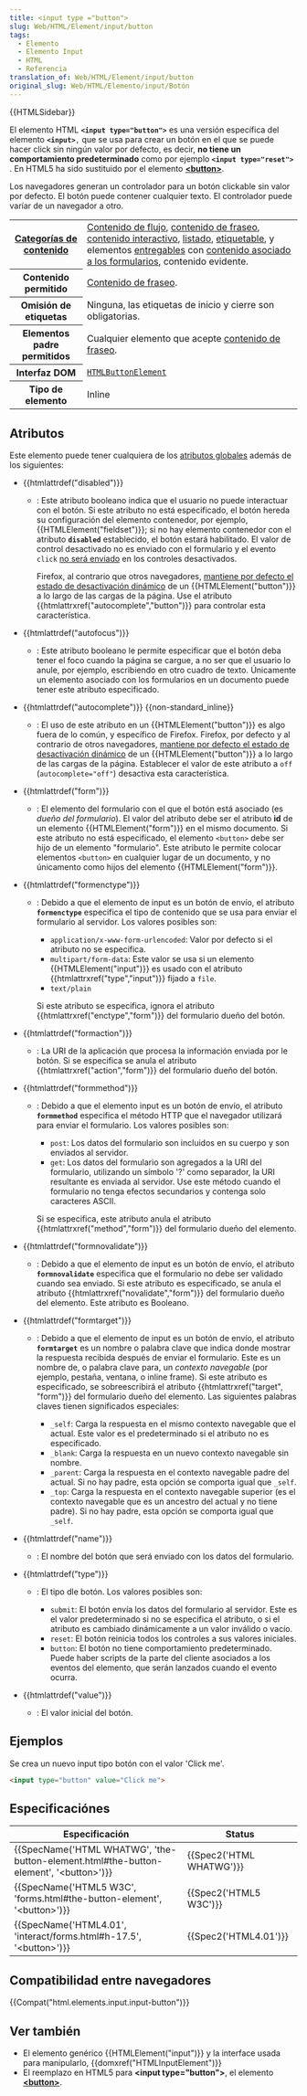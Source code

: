 ```yaml
---
title: <input type ="button">
slug: Web/HTML/Element/input/button
tags:
  - Elemento
  - Elemento Input
  - HTML
  - Referencia
translation_of: Web/HTML/Element/input/button
original_slug: Web/HTML/Elemento/input/Botón
---
```


{{HTMLSidebar}}

El elemento HTML **`<input type="button">`** es una versión específica del elemento **`<input>`**`,` que se usa para crear un botón en el que se puede hacer click sin ningún valor por defecto, es decir, **no tiene un comportamiento predeterminado** como por ejemplo **`<input type="reset">`** . En HTML5 ha sido sustituido por el elemento **[\<button>](/es/docs/Web/HTML/Element/button)**.

Los navegadores generan un controlador para un botón clickable sin valor por defecto. El botón puede contener cualquier texto. El controlador puede varíar de un navegador a otro.

<table class="properties">
  <tbody>
    <tr>
      <th scope="row">
        <a
          href="https://developer.mozilla.org/en-US/docs/HTML/Content_categories"
          title="HTML/Content_categories"
          >Categorías de contenido</a
        >
      </th>
      <td>
        <a
          href="https://developer.mozilla.org/en-US/docs/HTML/Content_categories#Flow_content"
          title="HTML/Content categories#Flow content"
          >Contenido de flujo</a
        >,
        <a
          href="https://developer.mozilla.org/en-US/docs/HTML/Content_categories#Phrasing_content"
          title="HTML/Content categories#Phrasing content"
          >contenido de fraseo</a
        >,
        <a
          href="https://developer.mozilla.org/en-US/docs/HTML/Content_categories#Interactive_content"
          title="HTML/Content categories#Interactive content"
          >contenido interactivo</a
        >,
        <a
          href="https://developer.mozilla.org/en-US/docs/HTML/Content_categories#Form_listed"
          title="HTML/Content categories#Form listed"
          >listado</a
        >,
        <a
          href="https://developer.mozilla.org/en-US/docs/HTML/Content_categories#Form_labelable"
          title="HTML/Content categories#Form labelable"
          >etiquetable</a
        >, y elementos
        <a
          href="https://developer.mozilla.org/en-US/docs/HTML/Content_categories#Form_submittable"
          title="HTML/Content categories#Form submittable"
          >entregables</a
        >
        con
        <a
          href="https://developer.mozilla.org/en-US/docs/HTML/Content_categories#Form-associated_"
          title="HTML/Content categories#Form-associated "
          >contenido asociado a los formularios</a
        >, contenido evidente.
      </td>
    </tr>
    <tr>
      <th scope="row">Contenido permitido</th>
      <td>
        <a
          href="https://developer.mozilla.org/en-US/docs/HTML/Content_categories#Phrasing_content"
          title="HTML/Content_categories#Phrasing_content"
          >Contenido de fraseo</a
        >.
      </td>
    </tr>
    <tr>
      <th scope="row">Omisión de etiquetas</th>
      <td>Ninguna, las etiquetas de inicio y cierre son obligatorias.</td>
    </tr>
    <tr>
      <th scope="row">Elementos padre permitidos</th>
      <td>
        Cualquier elemento que acepte
        <a
          href="https://developer.mozilla.org/en-US/docs/HTML/Content_categories#Phrasing_content"
          title="HTML/Content_categories#Phrasing_content"
          >contenido de fraseo</a
        >.
      </td>
    </tr>
    <tr>
      <th scope="row">Interfaz DOM</th>
      <td>
        <a
          href="https://developer.mozilla.org/en-US/docs/Web/API/HTMLButtonElement"
          title="The HTMLButtonElement interface provides properties and methods (beyond the \<button> object interface it also has available to them by inheritance) for manipulating the layout and presentation of button elements."
          ><code>HTMLButtonElement</code></a
        >
      </td>
    </tr>
    <tr>
      <th scope="row">Tipo de elemento</th>
      <td>Inline</td>
    </tr>
  </tbody>
</table>

## Atributos

Este elemento puede tener cualquiera de los [atributos globales](/es/docs/HTML/Global_attributes) además de los siguientes:

- {{htmlattrdef("disabled")}}

  - : Este atributo booleano indica que el usuario no puede interactuar con el botón. Si este atributo no está especificado, el botón hereda su configuración del elemento contenedor, por ejemplo, {{HTMLElement("fieldset")}}; si no hay elemento contenedor con el atributo **`disabled`** establecido, el botón estará habilitado. El valor de control desactivado no es enviado con el formulario y el evento `click` [no será enviado](https://html.spec.whatwg.org/multipage/forms.html#enabling-and-disabling-form-controls:-the-disabled-attribute) en los controles desactivados.

    Firefox, al contrario que otros navegadores, [mantiene por defecto el estado de desactivación dinámico](http://stackoverflow.com/questions/5985839/bug-with-firefox-disabled-attribute-of-input-not-resetting-when-refreshing) de un {{HTMLElement("button")}} a lo largo de las cargas de la página. Use el atributo {{htmlattrxref("autocomplete","button")}} para controlar esta característica.

- {{htmlattrdef("autofocus")}}
  - : Este atributo booleano le permite especificar que el botón deba tener el foco cuando la página se cargue, a no ser que el usuario lo anule, por ejemplo, escribiendo en otro cuadro de texto. Únicamente un elemento asociado con los formularios en un documento puede tener este atributo especificado.
- {{htmlattrdef("autocomplete")}} {{non-standard_inline}}
  - : El uso de este atributo en un {{HTMLElement("button")}} es algo fuera de lo común, y específico de Firefox. Firefox, por defecto y al contrario de otros navegadores, [mantiene por defecto el estado de desactivación dinámico](http://stackoverflow.com/questions/5985839/bug-with-firefox-disabled-attribute-of-input-not-resetting-when-refreshing) de un {{HTMLElement("button")}} a lo largo de las cargas de la página. Establecer el valor de este atributo a `off` (`autocomplete="off"`) desactiva esta característica.
- {{htmlattrdef("form")}}
  - : El elemento del formulario con el que el botón está asociado (es _dueño del formulario_). El valor del atributo debe ser el atributo **id** de un elemento {{HTMLElement("form")}} en el mismo documento. Si este atributo no está especificado, el elemento `<button>` debe ser hijo de un elemento "formulario". Este atributo le permite colocar elementos `<button>` en cualquier lugar de un documento, y no únicamento como hijos del elemento {{HTMLElement("form")}}.
- {{htmlattrdef("formenctype")}}

  - : Debido a que el elemento de input es un botón de envío, el atributo **`formenctype`** especifica el tipo de contenido que se usa para enviar el formulario al servidor. Los valores posibles son:

    - `application/x-www-form-urlencoded`: Valor por defecto si el atributo no se especifica.
    - `multipart/form-data`: Este valor se usa si un elemento {{HTMLElement("input")}} es usado con el atributo {{htmlattrxref("type","input")}} fijado a `file`.
    - `text/plain`

    Si este atributo se especifica, ignora el atributo {{htmlattrxref("enctype","form")}} del formulario dueño del botón.

- {{htmlattrdef("formaction")}}
  - : La URI de la aplicación que procesa la información enviada por le botón. Si se especifica se anula el atributo {{htmlattrxref("action","form")}} del formulario dueño del botón.
- {{htmlattrdef("formmethod")}}

  - : Debido a que el elemento input es un botón de envío, el atributo **`formmethod`** especifica el método HTTP que el navegador utilizará para enviar el formulario. Los valores posibles son:

    - `post`: Los datos del formulario son incluidos en su cuerpo y son enviados al servidor.
    - `get`: Los datos del formulario son agregados a la URI del formulario, utilizando un símbolo '?' como separador, la URI resultante es enviada al servidor. Use este método cuando el formulario no tenga efectos secundarios y contenga solo caracteres ASCII.

    Si se especifica, este atributo anula el atributo {{htmlattrxref("method","form")}} del formulario dueño del elemento.

- {{htmlattrdef("formnovalidate")}}
  - : Debido a que el elemento de input es un botón de envío, el atributo **`formnovalidate`** especifica que el formulario no debe ser validado cuando sea enviado. Si este atributo es especificado, se anula el atributo {{htmlattrxref("novalidate","form")}} del formulario dueño del elemento. Este atributo es Booleano.
- {{htmlattrdef("formtarget")}}

  - : Debido a que el elemento de input es un botón de envío, el atributo **`formtarget`** es un nombre o palabra clave que indica donde mostrar la respuesta recibida después de enviar el formulario. Este es un nombre de, o palabra clave para, un _contexto navegable_ (por ejemplo, pestaña, ventana, o inline frame). Si este atributo es especificado, se sobreescribirá el atributo {{htmlattrxref("target", "form")}} del formulario dueño del elemento. Las siguientes palabras claves tienen significados especiales:

    - `_self`: Carga la respuesta en el mismo contexto navegable que el actual. Este valor es el predeterminado si el atributo no es especificado.
    - `_blank`: Carga la respuesta en un nuevo contexto navegable sin nombre.
    - `_parent`: Carga la respuesta en el contexto navegable padre del actual. Si no hay padre, esta opción se comporta igual que `_self`.
    - `_top`: Carga la respuesta en el contexto navegable superior (es el contexto navegable que es un ancestro del actual y no tiene padre). Si no hay padre, esta opción se comporta igual que `_self`.

- {{htmlattrdef("name")}}
  - : El nombre del botón que será enviado con los datos del formulario.
- {{htmlattrdef("type")}}

  - : El tipo dle botón. Los valores posibles son:

    - `submit`: El botón envía los datos del formulario al servidor. Este es el valor predeterminado si no se especifica el atributo, o si el atributo es cambiado dinámicamente a un valor inválido o vacío.
    - `reset`: El botón reinicia todos los controles a sus valores iniciales.
    - `button`: El botón no tiene comportamiento predeterminado. Puede haber scripts de la parte del cliente asociados a los eventos del elemento, que serán lanzados cuando el evento ocurra.

- {{htmlattrdef("value")}}
  - : El valor inicial del botón.

## Ejemplos

Se crea un nuevo input tipo botón con el valor 'Click me'.

```html
<input type="button" value="Click me">
```

## Especificaciónes

| Especificación                                                                                                           | Status                           |
| ------------------------------------------------------------------------------------------------------------------------ | -------------------------------- |
| {{SpecName('HTML WHATWG', 'the-button-element.html#the-button-element', '&lt;button&gt;')}} | {{Spec2('HTML WHATWG')}} |
| {{SpecName('HTML5 W3C', 'forms.html#the-button-element', '&lt;button&gt;')}}                     | {{Spec2('HTML5 W3C')}}     |
| {{SpecName('HTML4.01', 'interact/forms.html#h-17.5', '&lt;button&gt;')}}                         | {{Spec2('HTML4.01')}}     |

## Compatibilidad entre navegadores

{{Compat("html.elements.input.input-button")}}

## Ver también

- El elemento genérico {{HTMLElement("input")}} y la interface usada para manipularlo, {{domxref("HTMLInputElement")}}
- El reemplazo en HTML5 para **\<input type="button">**, el elemento **[\<button>](/es/docs/Web/HTML/Element/button)**.
